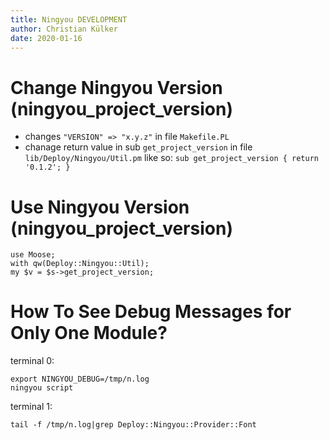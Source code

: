 ```yaml
---
title: Ningyou DEVELOPMENT
author: Christian Külker
date: 2020-01-16
---
```


# Change Ningyou Version (ningyou_project_version)

  * changes `"VERSION" => "x.y.z"` in file `Makefile.PL`
  * chanage return value in sub `get_project_version` in file
    `lib/Deploy/Ningyou/Util.pm` like so:
    `sub get_project_version { return '0.1.2'; }`

# Use Ningyou Version (ningyou_project_version)

    use Moose;
    with qw(Deploy::Ningyou::Util);
    my $v = $s->get_project_version;

# How To See Debug Messages for Only One Module?

terminal 0:

    export NINGYOU_DEBUG=/tmp/n.log
    ningyou script

terminal 1:

    tail -f /tmp/n.log|grep Deploy::Ningyou::Provider::Font





